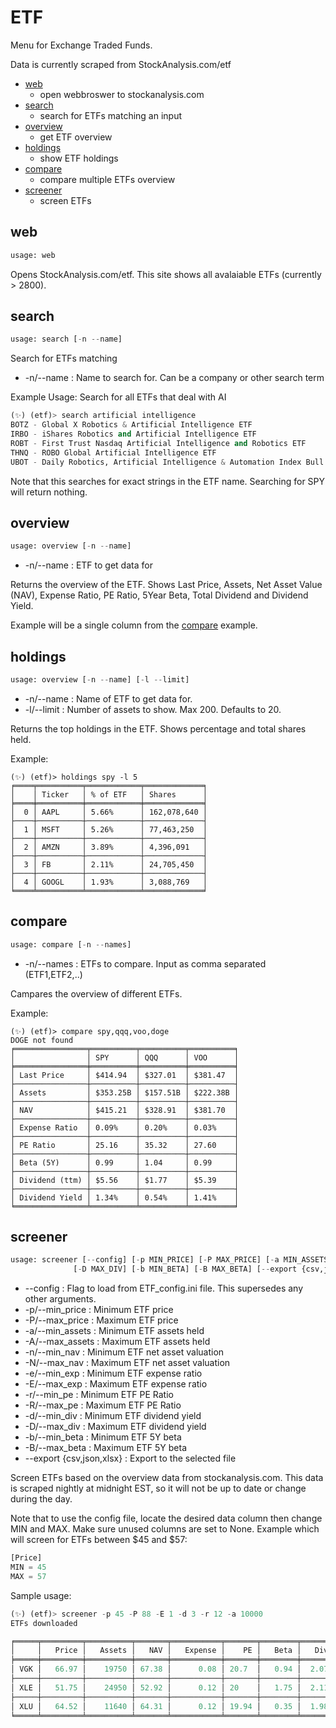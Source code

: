 # ETF
Menu for Exchange Traded Funds.

Data is currently scraped from StockAnalysis.com/etf

* [web](#web)
  * open webbroswer to stockanalysis.com
* [search](#search)
  * search for ETFs matching an input
* [overview](#overview)
  *  get ETF overview
* [holdings](#holdings)
  * show ETF holdings
* [compare](#compare)
  * compare multiple ETFs overview
* [screener](#screener)
  * screen ETFs

## web <a name="web"></a>
```python
usage: web
```
Opens StockAnalysis.com/etf.  This site shows all avalaiable ETFs (currently > 2800).

## search <a name="search"></a>
```python
usage: search [-n --name]
```
Search for ETFs matching
* -n/--name : Name to search for.  Can be a company or other search term

Example Usage: Search for all ETFs that deal with AI
```python
(✨) (etf)> search artificial intelligence
BOTZ - Global X Robotics & Artificial Intelligence ETF
IRBO - iShares Robotics and Artificial Intelligence ETF
ROBT - First Trust Nasdaq Artificial Intelligence and Robotics ETF
THNQ - ROBO Global Artificial Intelligence ETF
UBOT - Daily Robotics, Artificial Intelligence & Automation Index Bull 3X Shares
```
Note that this searches for exact strings in the ETF name.  Searching for SPY will return nothing.

## overview <a name="overview"></a>
```python
usage: overview [-n --name]
```
* -n/--name : ETF to get data for

Returns the overview of the ETF.  Shows Last Price, Assets, Net Asset Value (NAV), Expense Ratio, PE Ratio, 5Year Beta, Total Dividend and Dividend Yield.

Example will be a single column from the [compare](#compare) example.

## holdings <a name="holdings"></a>
```python
usage: overview [-n --name] [-l --limit]
```
* -n/--name : Name of ETF to get data for.
* -l/--limit : Number of assets to show.  Max 200.  Defaults to 20.

Returns the top holdings in the ETF.  Shows percentage and total shares held.

Example:
```
(✨) (etf)> holdings spy -l 5
╒════╤══════════╤════════════╤═════════════╕
│    │ Ticker   │ % of ETF   │ Shares      │
╞════╪══════════╪════════════╪═════════════╡
│  0 │ AAPL     │ 5.66%      │ 162,078,640 │
├────┼──────────┼────────────┼─────────────┤
│  1 │ MSFT     │ 5.26%      │ 77,463,250  │
├────┼──────────┼────────────┼─────────────┤
│  2 │ AMZN     │ 3.89%      │ 4,396,091   │
├────┼──────────┼────────────┼─────────────┤
│  3 │ FB       │ 2.11%      │ 24,705,450  │
├────┼──────────┼────────────┼─────────────┤
│  4 │ GOOGL    │ 1.93%      │ 3,088,769   │
╘════╧══════════╧════════════╧═════════════╛
```

## compare <a name="compare"></a>
```python
usage: compare [-n --names]
```
* -n/--names : ETFs to compare.  Input as comma separated (ETF1,ETF2,..)

Campares the overview of different ETFs.

Example:

```
(✨) (etf)> compare spy,qqq,voo,doge
DOGE not found
╒════════════════╤══════════╤══════════╤══════════╕
│                │ SPY      │ QQQ      │ VOO      │
╞════════════════╪══════════╪══════════╪══════════╡
│ Last Price     │ $414.94  │ $327.01  │ $381.47  │
├────────────────┼──────────┼──────────┼──────────┤
│ Assets         │ $353.25B │ $157.51B │ $222.38B │
├────────────────┼──────────┼──────────┼──────────┤
│ NAV            │ $415.21  │ $328.91  │ $381.70  │
├────────────────┼──────────┼──────────┼──────────┤
│ Expense Ratio  │ 0.09%    │ 0.20%    │ 0.03%    │
├────────────────┼──────────┼──────────┼──────────┤
│ PE Ratio       │ 25.16    │ 35.32    │ 27.60    │
├────────────────┼──────────┼──────────┼──────────┤
│ Beta (5Y)      │ 0.99     │ 1.04     │ 0.99     │
├────────────────┼──────────┼──────────┼──────────┤
│ Dividend (ttm) │ $5.56    │ $1.77    │ $5.39    │
├────────────────┼──────────┼──────────┼──────────┤
│ Dividend Yield │ 1.34%    │ 0.54%    │ 1.41%    │
╘════════════════╧══════════╧══════════╧══════════╛
```
## screener <a name="screener"></a>
````python
usage: screener [--config] [-p MIN_PRICE] [-P MAX_PRICE] [-a MIN_ASSETS] [-A MAX_ASSETS] [-n MIN_NAV] [-N MAX_NAV] [-e MIN_EXP] [-E MAX_EXP] [-r MIN_PE] [-R MAX_PE] [-d MIN_DIV]
              [-D MAX_DIV] [-b MIN_BETA] [-B MAX_BETA] [--export {csv,json,xlsx}] [-h]
````

* --config : Flag to load from ETF_config.ini file.  This supersedes any other arguments.
* -p/--min_price : Minimum ETF price
* -P/--max_price : Maximum ETF price
* -a/--min_assets : Minimum ETF assets held
* -A/--max_assets : Maximum ETF assets held
* -n/--min_nav : Minimum ETF net asset valuation
* -N/--max_nav : Maximum ETF net asset valuation
* -e/--min_exp : Minimum ETF expense ratio
* -E/--max_exp : Maximum ETF expense ratio
* -r/--min_pe : Minimum ETF PE Ratio
* -R/--max_pe : Maximum ETF PE Ratio
* -d/--min_div : Minimum ETF dividend yield
* -D/--max_div : Maximum ETF dividend yield
* -b/--min_beta : Minimum ETF 5Y beta
* -B/--max_beta : Maximum ETF 5Y beta
* --export {csv,json,xlsx} : Export to the selected file

Screen ETFs based on the overview data from stockanalysis.com.  This data is scraped nightly at midnight EST, so it will not be up to date or change during the day.

Note that to use the config file, locate the desired data column then change MIN and MAX.  Make sure unused columns are set to None.
Example which will screen for ETFs between $45 and $57:
```python
[Price]
MIN = 45
MAX = 57
```

Sample usage:
```python
(✨) (etf)> screener -p 45 -P 88 -E 1 -d 3 -r 12 -a 10000
ETFs downloaded

╒═════╤═════════╤══════════╤═══════╤═══════════╤═══════╤════════╤═══════╤════════════╕
│     │   Price │   Assets │   NAV │   Expense │    PE │   Beta │   Div │   DivYield │
╞═════╪═════════╪══════════╪═══════╪═══════════╪═══════╪════════╪═══════╪════════════╡
│ VGK │   66.97 │    19750 │ 67.38 │      0.08 │ 20.7  │   0.94 │  2.07 │       3.07 │
├─────┼─────────┼──────────┼───────┼───────────┼───────┼────────┼───────┼────────────┤
│ XLE │   51.75 │    24950 │ 52.92 │      0.12 │ 20    │   1.75 │  2.11 │       3.99 │
├─────┼─────────┼──────────┼───────┼───────────┼───────┼────────┼───────┼────────────┤
│ XLU │   64.52 │    11640 │ 64.31 │      0.12 │ 19.94 │   0.35 │  1.98 │       3.07 │
╘═════╧═════════╧══════════╧═══════╧═══════════╧═══════╧════════╧═══════╧════════════╛
```
